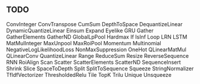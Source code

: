## TODO

ConvInteger
ConvTranspose
CumSum
DepthToSpace
DequantizeLinear
DynamicQuantizeLinear
Einsum
Expand
Eyelike
GRU
Gather
GatherElements
GatherND
GlobalLpPool
Hardmax
If
IsInf
Loop
LRN
LSTM
MatMulInteger
MaxUnpool
MaxRoiPool
Momentum
Multinomial
NegativeLogLikelihoodLoss
NonMaxSuppression
OneHot
QLinearMatMul
QLinearConv
QuantizeLinear
Range
ReduceSum
Resize
ReverseSequence
RNN
RoiAlign
Scan
Scatter
ScatterElements
ScatterND
SequenceInsert
Shrink
Slice
SpaceToDepth
Split
SplitToSequence
Squeeze
StringNormalizer
TfIdfVectorizer
ThresholdedRelu
Tile
TopK
Trilu
Unique
Unsqueeze